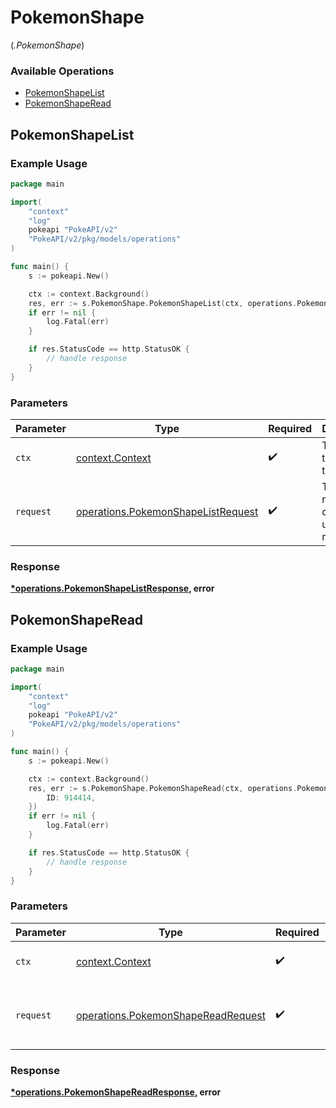 # PokemonShape
(*.PokemonShape*)

### Available Operations

* [PokemonShapeList](#pokemonshapelist)
* [PokemonShapeRead](#pokemonshaperead)

## PokemonShapeList

### Example Usage

```go
package main

import(
	"context"
	"log"
	pokeapi "PokeAPI/v2"
	"PokeAPI/v2/pkg/models/operations"
)

func main() {
    s := pokeapi.New()

    ctx := context.Background()
    res, err := s.PokemonShape.PokemonShapeList(ctx, operations.PokemonShapeListRequest{})
    if err != nil {
        log.Fatal(err)
    }

    if res.StatusCode == http.StatusOK {
        // handle response
    }
}
```

### Parameters

| Parameter                                                                                | Type                                                                                     | Required                                                                                 | Description                                                                              |
| ---------------------------------------------------------------------------------------- | ---------------------------------------------------------------------------------------- | ---------------------------------------------------------------------------------------- | ---------------------------------------------------------------------------------------- |
| `ctx`                                                                                    | [context.Context](https://pkg.go.dev/context#Context)                                    | :heavy_check_mark:                                                                       | The context to use for the request.                                                      |
| `request`                                                                                | [operations.PokemonShapeListRequest](../../models/operations/pokemonshapelistrequest.md) | :heavy_check_mark:                                                                       | The request object to use for the request.                                               |


### Response

**[*operations.PokemonShapeListResponse](../../models/operations/pokemonshapelistresponse.md), error**


## PokemonShapeRead

### Example Usage

```go
package main

import(
	"context"
	"log"
	pokeapi "PokeAPI/v2"
	"PokeAPI/v2/pkg/models/operations"
)

func main() {
    s := pokeapi.New()

    ctx := context.Background()
    res, err := s.PokemonShape.PokemonShapeRead(ctx, operations.PokemonShapeReadRequest{
        ID: 914414,
    })
    if err != nil {
        log.Fatal(err)
    }

    if res.StatusCode == http.StatusOK {
        // handle response
    }
}
```

### Parameters

| Parameter                                                                                | Type                                                                                     | Required                                                                                 | Description                                                                              |
| ---------------------------------------------------------------------------------------- | ---------------------------------------------------------------------------------------- | ---------------------------------------------------------------------------------------- | ---------------------------------------------------------------------------------------- |
| `ctx`                                                                                    | [context.Context](https://pkg.go.dev/context#Context)                                    | :heavy_check_mark:                                                                       | The context to use for the request.                                                      |
| `request`                                                                                | [operations.PokemonShapeReadRequest](../../models/operations/pokemonshapereadrequest.md) | :heavy_check_mark:                                                                       | The request object to use for the request.                                               |


### Response

**[*operations.PokemonShapeReadResponse](../../models/operations/pokemonshapereadresponse.md), error**

